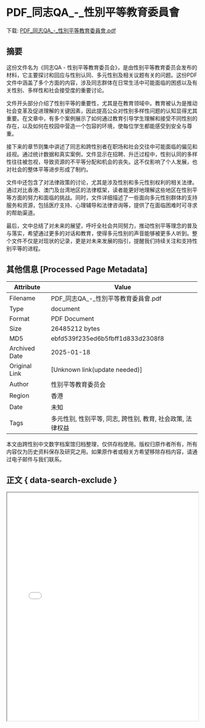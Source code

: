 # PDF_同志QA_-_性別平等教育委員會

<!-- tcd_download_link -->
下载: <a href="../PDF_同志QA_-_性別平等教育委員會.pdf" download>PDF_同志QA_-_性別平等教育委員會.pdf</a>
<!-- tcd_download_link_end -->

## 摘要

<!-- tcd_abstract -->
这份文件名为《同志QA - 性别平等教育委员会》，是由性别平等教育委员会发布的材料，它主要探讨和回应与性别认同、多元性别及相关议题有关的问题。这份PDF文件中涵盖了多个方面的内容，涉及同志群体在日常生活中可能面临的困惑以及有关性别、多样性和社会接受度的重要讨论。

文件开头部分介绍了性别平等的重要性，尤其是在教育领域中。教育被认为是推动社会变革及促进理解的关键因素，因此提高公众对性别多样性问题的认知显得尤其重要。在文章中，有多个案例展示了如何通过教育引导学生理解和接受不同性别的存在，以及如何在校园中营造一个包容的环境，使每位学生都能感受到安全与尊重。

接下来的章节则集中讲述了同志和跨性别者在职场和社会交往中可能面临的偏见和歧视。通过统计数据和真实案例，文件显示在招聘、升迁过程中，性别认同的多样性往往被忽视，导致资源的不平等分配和机会的丧失。这不仅影响了个人发展，也对社会的整体平等进步形成了制约。

文件中还包含了对法律政策的讨论，尤其是涉及性别和多元性别权利的相关法律。通过对比香港、澳门及台湾地区的法律框架，读者能更好地理解这些地区在性别平等方面的努力和面临的挑战。同时，文件详细描述了一些面向多元性别群体的支持服务和资源，包括医疗支持、心理辅导和法律咨询等，提供了在面临困难时可寻求的帮助渠道。

最后，文中总结了对未来的展望，呼吁全社会共同努力，推动性别平等理念的普及与落实，希望通过更多的对话和教育，使得多元性别的声音能够被更多人听到。整个文件不仅是对现状的记录，更是对未来发展的指引，提醒我们持续关注和支持性别平等的进程。

<!-- tcd_abstract_end -->

## 其他信息 [Processed Page Metadata]

| Attribute       | Value                                  |
|-----------------|----------------------------------------|
| Filename        | PDF_同志QA_-_性別平等教育委員會.pdf                             |
| Type            | document                                 |
| Format          | PDF Document                               |
| Size            | 26485212 bytes                           |
| MD5             | ebfd539f235ed6b5fbff1d833d2308f8                                  |
| Archived Date   | 2025-01-18                             |
| Original Link   | [Unknown link(update needed)]                         |
| Author          | 性别平等教育委员会                               |
| Region          | 香港                               |
| Date            | 未知                                 |
| Tags            | 多元性别, 性别平等, 同志, 跨性别, 教育, 社会政策, 法律权益                                 |

本文由跨性别中文数字档案馆归档整理，仅供存档使用。版权归原作者所有，所有内容仅为历史资料保存及研究之用。如果原作者或相关方希望移除存档内容，请通过电子邮件与我们联系。

## 正文 { data-search-exclude }

<!-- tcd_main_text -->
<iframe src="../PDF_同志QA_-_性別平等教育委員會.pdf" width="100%" height="600px">
    <p>无法显示PDF，请下载查看。</p>
</iframe>
<!-- tcd_main_text_end -->

